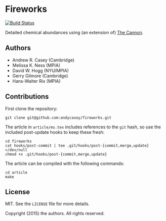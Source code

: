 Fireworks
==========
[![Build Status](https://travis-ci.org/andycasey/fireworks.svg?branch=master)](https://travis-ci.org/andycasey/fireworks)

Detailed chemical abundances using (an extension of) [The Cannon](http://adsabs.harvard.edu/abs/2015ApJ...808...16N).

Authors
-------
- Andrew R. Casey (Cambridge)
- Melissa K. Ness (MPIA)
- David W. Hogg (NYU/MPIA)
- Gerry Gilmore (Cambridge)
- Hans-Walter Rix (MPIA)

Contributions
-------------

First clone the repository:

    git clone git@github.com:andycasey/fireworks.git

The article in `article/ms.tex` includes references to the `git` hash, so use the included post-update hooks to keep
these fresh:

    cd fireworks
    cat hooks/post-commit | tee .git/hooks/post-{commit,merge,update} >/dev/null
    chmod +x .git/hooks/post-{commit,merge,update}

The article can be compiled with the following commands:

    cd article
    make

License
-------
MIT. See the `LICENSE` file for more details.

Copyright (2015) the authors. All rights reserved.
